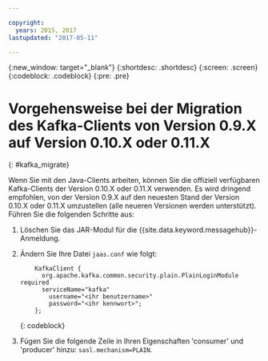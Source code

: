 ```yaml
---

copyright:
  years: 2015, 2017
lastupdated: "2017-05-11"

---
```


{:new_window: target="_blank"}
{:shortdesc: .shortdesc}
{:screen: .screen}
{:codeblock: .codeblock}
{:pre: .pre}

# Vorgehensweise bei der Migration des Kafka-Clients von Version 0.9.X auf Version 0.10.X oder 0.11.X
{: #kafka_migrate}


Wenn Sie mit den Java-Clients arbeiten, können Sie die offiziell verfügbaren Kafka-Clients der
Version 0.10.X oder 0.11.X verwenden. Es wird dringend empfohlen, von der Version 0.9.X auf den neuesten
Stand der Version 0.10.X oder 0.11.X umzustellen (alle neueren Versionen werden unterstützt). Führen Sie die folgenden Schritte aus:

1. Löschen Sie das JAR-Modul für die {{site.data.keyword.messagehub}}-Anmeldung.
2. Ändern Sie Ihre Datei <code>jaas.conf</code> wie folgt:
    ```
        KafkaClient {
          org.apache.kafka.common.security.plain.PlainLoginModule required
          serviceName="kafka"
            username="<ihr benutzername>"
            password="<ihr kennwort>";
        };
    ```
    {: codeblock}

3. Fügen Sie die folgende Zeile in Ihren Eigenschaften 'consumer' und 'producer' hinzu: <code>sasl.mechanism=PLAIN</code>.


